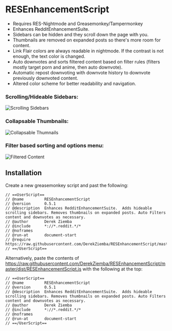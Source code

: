 # RESEnhancementScript

* Requires RES-Nightmode and Greasemonkey/Tampermonkey
* Enhances RedditEnhancementSuite.
* Sidebars can be hidden and they scroll down the page with you.
* Thumbnails are removed on expanded posts so there's more room for content.
* Link Flair colors are always readable in nightmode. If the contrast is not enough, the text color is changed.
* Auto downvotes and sorts filtered content based on filter rules (filters mostly target porn and anime, then auto downvote).
* Automatic repost downvoting with downvote history to downvote previously downvoted content.
* Altered color scheme for better readability and navigation.


### Scrolling/Hideable Sidebars:
![Scrolling Sidebars](https://i.imgur.com/qCVo6Sg.gif)

### Collapsable Thumbnails:
![Collapsable Thumnails](https://i.imgur.com/Qjtf1MT.gif)

### Filter based sorting and options menu:
![Filtered Content](https://i.imgur.com/o8EUlEL.gif)

## Installation
Create a new greasemonkey script and past the following:
```
// ==UserScript==
// @name         RESEnhancementScript
// @version      0.5.1
// @description  Enhances RedditEnhancementSuite.  Adds hideable scrolling sidebars. Removes thumbnails on expanded posts. Auto Filters content and downvotes as necessary.
// @author       Derek Ziemba
// @include      *://*.reddit.*/*
// @noframes
// @run-at       document-start
// @require      https://raw.githubusercontent.com/DerekZiemba/RESEnhancementScript/master/dist/RESEnhancementScript.js
// ==/UserScript==
````
Alternatively, paste the contents of https://raw.githubusercontent.com/DerekZiemba/RESEnhancementScript/master/dist/RESEnhancementScript.js with the following at the top:
```
// ==UserScript==
// @name         RESEnhancementScript
// @version      0.5.1
// @description  Enhances RedditEnhancementSuite.  Adds hideable scrolling sidebars. Removes thumbnails on expanded posts. Auto Filters content and downvotes as necessary.
// @author       Derek Ziemba
// @include      *://*.reddit.*/*
// @noframes
// @run-at       document-start
// ==/UserScript==
````
